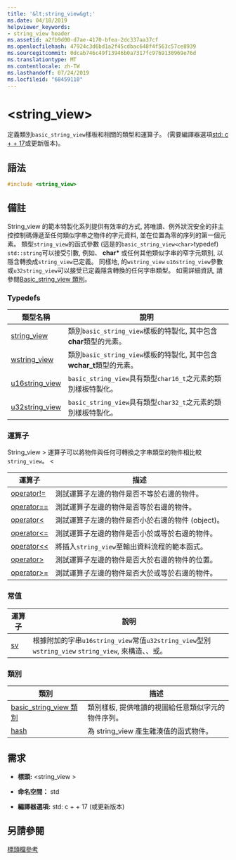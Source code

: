 ```yaml
---
title: '&lt;string_view&gt;'
ms.date: 04/18/2019
helpviewer_keywords:
- string_view header
ms.assetid: a2fb9d00-d7ae-4170-bfea-2dc337aa37cf
ms.openlocfilehash: 47924c3d6bd1a2f45cdbac648f4f563c57ce8939
ms.sourcegitcommit: 0dcab746c49f13946b0a7317fc9769130969e76d
ms.translationtype: MT
ms.contentlocale: zh-TW
ms.lasthandoff: 07/24/2019
ms.locfileid: "68459110"
---
```

# <a name="ltstringviewgt"></a>&lt;string_view&gt;

定義類別`basic_string_view`樣板和相關的類型和運算子。 (需要編譯器選項[std: c + + 17](../build/reference/std-specify-language-standard-version.md)或更新版本)。

## <a name="syntax"></a>語法

```cpp
#include <string_view>
```

## <a name="remarks"></a>備註

String_view 的範本特製化系列提供有效率的方式, 將唯讀、例外狀況安全的非主控控制碼傳遞至任何類似字串之物件的字元資料, 並在位置為零的序列的第一個元素。 類型`string_view`的函式參數 (這是的`basic_string_view<char>`typedef) `std::string`可以接受引數, 例如、 **char\*** 或任何其他類似字串的窄字元類別, 以隱含轉換成`string_view`已定義。 同樣地, 的`wstring_view` `u16string_view`參數或`u32string_view`可以接受已定義隱含轉換的任何字串類型。 如需詳細資訊, 請參閱[Basic_string_view 類別](../standard-library/basic-string-view-class.md)。

### <a name="typedefs"></a>Typedefs

|類型名稱|說明|
|-|-|
|[string_view](../standard-library/string-view-typedefs.md#string_view)|類別`basic_string_view`樣板的特製化, 其中包含**char**類型的元素。|
|[wstring_view](../standard-library/string-view-typedefs.md#wstring_view)|類別`basic_string_view`樣板的特製化, 其中包含**wchar_t**類型的元素。|
|[u16string_view](../standard-library/string-view-typedefs.md#u16string_view)|`basic_string_view`具有類型`char16_t`之元素的類別樣板特製化。|
|[u32string_view](../standard-library/string-view-typedefs.md#u32string_view)|`basic_string_view`具有類型`char32_t`之元素的類別樣板特製化。|

### <a name="operators"></a>運算子

String_view > 運算子可以將物件與任何可轉換之字串類型的物件相比較`string_view`。 \<

|運算子|描述|
|-|-|
|[operator!=](../standard-library/string-view-operators.md#op_neq)|測試運算子左邊的物件是否不等於右邊的物件。|
|[operator==](../standard-library/string-view-operators.md#op_eq_eq)|測試運算子左邊的物件是否等於右邊的物件。|
|[operator<](../standard-library/string-view-operators.md#op_lt)|測試運算子左邊的物件是否小於右邊的物件 (object)。|
|[operator<=](../standard-library/string-view-operators.md#op_lt_eq)|測試運算子左邊的物件是否小於或等於右邊的物件。|
|[operator<\<](../standard-library/string-view-operators.md#op_lt_lt)|將插入`string_view`至輸出資料流程的範本函式。|
|[operator>](../standard-library/string-view-operators.md#op_gt)|測試運算子左邊的物件是否大於右邊的物件的位置。|
|[operator>=](../standard-library/string-view-operators.md#op_gt_eq)|測試運算子左邊的物件是否大於或等於右邊的物件。|

### <a name="literals"></a>常值

|運算子|說明|
|-|-|
|[sv](../standard-library/string-view-operators.md#op_sv)|根據附加的字串`u16string_view`常值`u32string_view`型別`wstring_view` `string_view`, 來構造、、或。|

### <a name="classes"></a>類別

|類別|描述|
|-|-|
|[basic_string_view 類別](../standard-library/basic-string-view-class.md)|類別樣板, 提供唯讀的視圖給任意類似字元的物件序列。|
|[hash](string-view-hash.md)|為 string_view 產生雜湊值的函式物件。|

## <a name="requirements"></a>需求

- **標頭:** \<string_view >

- **命名空間：** std

- **編譯器選項:** std: c + + 17 (或更新版本)

## <a name="see-also"></a>另請參閱

[標頭檔參考](../standard-library/cpp-standard-library-header-files.md)

